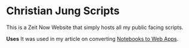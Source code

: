 # Christian Jung Scripts

This is a Zeit Now Website that simply hosts all my public facing scripts.

**Uses**
It was used in my article on converting [Notebooks to Web Apps](https://blog.christianfjung.com/posts/notebooks-to-web-apps). 

